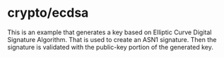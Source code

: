 # crypto/ecdsa

This is an example that generates a key based on Elliptic Curve Digital Signature Algorithm. That is used to create an ASN1 signature. Then the signature is validated with the public-key portion of the generated key.
